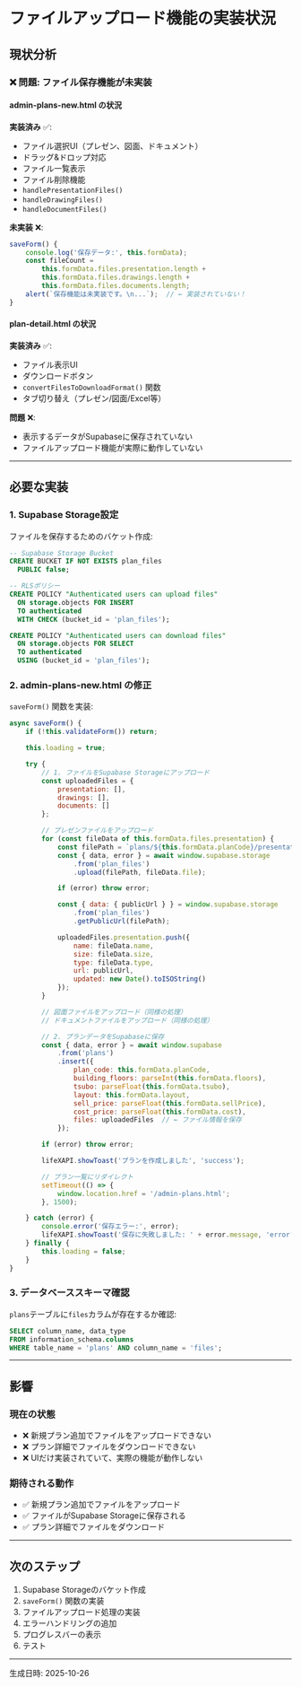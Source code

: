 # ファイルアップロード機能の実装状況

## 現状分析

### ❌ 問題: ファイル保存機能が未実装

#### admin-plans-new.html の状況

**実装済み** ✅:
- ファイル選択UI（プレゼン、図面、ドキュメント）
- ドラッグ&ドロップ対応
- ファイル一覧表示
- ファイル削除機能
- `handlePresentationFiles()`
- `handleDrawingFiles()`
- `handleDocumentFiles()`

**未実装** ❌:
```javascript
saveForm() {
    console.log('保存データ:', this.formData);
    const fileCount =
        this.formData.files.presentation.length +
        this.formData.files.drawings.length +
        this.formData.files.documents.length;
    alert(`保存機能は未実装です。\n...`);  // ← 実装されていない！
}
```

#### plan-detail.html の状況

**実装済み** ✅:
- ファイル表示UI
- ダウンロードボタン
- `convertFilesToDownloadFormat()` 関数
- タブ切り替え（プレゼン/図面/Excel等）

**問題** ❌:
- 表示するデータがSupabaseに保存されていない
- ファイルアップロード機能が実際に動作していない

---

## 必要な実装

### 1. Supabase Storage設定

ファイルを保存するためのバケット作成:
```sql
-- Supabase Storage Bucket
CREATE BUCKET IF NOT EXISTS plan_files
  PUBLIC false;

-- RLSポリシー
CREATE POLICY "Authenticated users can upload files"
  ON storage.objects FOR INSERT
  TO authenticated
  WITH CHECK (bucket_id = 'plan_files');

CREATE POLICY "Authenticated users can download files"
  ON storage.objects FOR SELECT
  TO authenticated
  USING (bucket_id = 'plan_files');
```

### 2. admin-plans-new.html の修正

`saveForm()` 関数を実装:
```javascript
async saveForm() {
    if (!this.validateForm()) return;

    this.loading = true;

    try {
        // 1. ファイルをSupabase Storageにアップロード
        const uploadedFiles = {
            presentation: [],
            drawings: [],
            documents: []
        };

        // プレゼンファイルをアップロード
        for (const fileData of this.formData.files.presentation) {
            const filePath = `plans/${this.formData.planCode}/presentation/${fileData.name}`;
            const { data, error } = await window.supabase.storage
                .from('plan_files')
                .upload(filePath, fileData.file);

            if (error) throw error;

            const { data: { publicUrl } } = window.supabase.storage
                .from('plan_files')
                .getPublicUrl(filePath);

            uploadedFiles.presentation.push({
                name: fileData.name,
                size: fileData.size,
                type: fileData.type,
                url: publicUrl,
                updated: new Date().toISOString()
            });
        }

        // 図面ファイルをアップロード（同様の処理）
        // ドキュメントファイルをアップロード（同様の処理）

        // 2. プランデータをSupabaseに保存
        const { data, error } = await window.supabase
            .from('plans')
            .insert({
                plan_code: this.formData.planCode,
                building_floors: parseInt(this.formData.floors),
                tsubo: parseFloat(this.formData.tsubo),
                layout: this.formData.layout,
                sell_price: parseFloat(this.formData.sellPrice),
                cost_price: parseFloat(this.formData.cost),
                files: uploadedFiles  // ← ファイル情報を保存
            });

        if (error) throw error;

        lifeXAPI.showToast('プランを作成しました', 'success');

        // プラン一覧にリダイレクト
        setTimeout(() => {
            window.location.href = '/admin-plans.html';
        }, 1500);

    } catch (error) {
        console.error('保存エラー:', error);
        lifeXAPI.showToast('保存に失敗しました: ' + error.message, 'error');
    } finally {
        this.loading = false;
    }
}
```

### 3. データベーススキーマ確認

`plans`テーブルに`files`カラムが存在するか確認:
```sql
SELECT column_name, data_type
FROM information_schema.columns
WHERE table_name = 'plans' AND column_name = 'files';
```

---

## 影響

### 現在の状態
- ❌ 新規プラン追加でファイルをアップロードできない
- ❌ プラン詳細でファイルをダウンロードできない
- ❌ UIだけ実装されていて、実際の機能が動作しない

### 期待される動作
- ✅ 新規プラン追加でファイルをアップロード
- ✅ ファイルがSupabase Storageに保存される
- ✅ プラン詳細でファイルをダウンロード

---

## 次のステップ

1. Supabase Storageのバケット作成
2. `saveForm()` 関数の実装
3. ファイルアップロード処理の実装
4. エラーハンドリングの追加
5. プログレスバーの表示
6. テスト

---

生成日時: 2025-10-26
